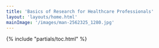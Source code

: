 ```yaml
---
title: 'Basics of Research for Healthcare Professionals'
layout: 'layouts/home.html'
mainImage: '/images/man-2562325_1280.jpg'
---
```


 {% include "partials/toc.html" %}